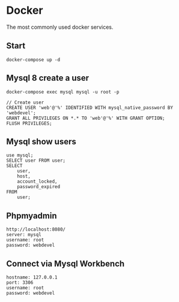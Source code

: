 # Docker

The most commonly used docker services.

## Start

    docker-compose up -d

## Mysql 8 create a user

    docker-compose exec mysql mysql -u root -p

    // Create user
    CREATE USER 'web'@'%' IDENTIFIED WITH mysql_native_password BY 'webdevel';
    GRANT ALL PRIVILEGES ON *.* TO 'web'@'%' WITH GRANT OPTION;
    FLUSH PRIVILEGES;

## Mysql show users

    use mysql;
    SELECT user FROM user;
    SELECT 
        user, 
        host, 
        account_locked, 
        password_expired
    FROM
        user;

## Phpmyadmin

    http://localhost:8080/
    server: mysql
    username: root
    password: webdevel  

## Connect via Mysql Workbench

    hostname: 127.0.0.1
    port: 3306
    username: root
    password: webdevel 
